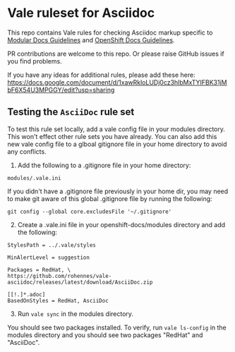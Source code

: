 # Vale ruleset for Asciidoc

This repo contains Vale rules for checking Asciidoc markup specific to [Modular Docs Guidelines](https://redhat-documentation.github.io/modular-docs/) and [OpenShift Docs Guidelines](https://github.com/openshift/openshift-docs/blob/main/contributing_to_docs/doc_guidelines.adoc).

PR contributions are welcome to this repo. Or please raise GitHub issues if you find problems.

If you have any ideas for additional rules, please add these here: https://docs.google.com/document/d/1xawRkloLUDj0cz3hlbMxTYIFBK31jMbF6X54U3MPGGY/edit?usp=sharing  

## Testing the `AsciiDoc` rule set
To test this rule set locally, add a vale config file in your modules directory. This won't effect other rule sets you have already. You can also add this new vale config file to a glboal gitignore file in your home directory to avoid any conflicts.

1. Add the following to a .gitignore file in your home directory:

`modules/.vale.ini `

If you didn't have a .gitignore file previously in your home dir, you may need to make git aware of this global .gitignore file by running the following:

`git config --global core.excludesFile '~/.gitignore'`

2. Create a .vale.ini file in your openshift-docs/modules directory and add the following:

```
StylesPath = ../.vale/styles

MinAlertLevel = suggestion

Packages = RedHat, \
https://github.com/rohennes/vale-asciidoc/releases/latest/download/AsciiDoc.zip

[[!.]*.adoc]
BasedOnStyles = RedHat, AsciiDoc
```

3. Run `vale sync` in the modules directory.

You should see two packages installed. To verify, run `vale ls-config`  in the modules directory and you should see two packages "RedHat" and "AsciiDoc". 


